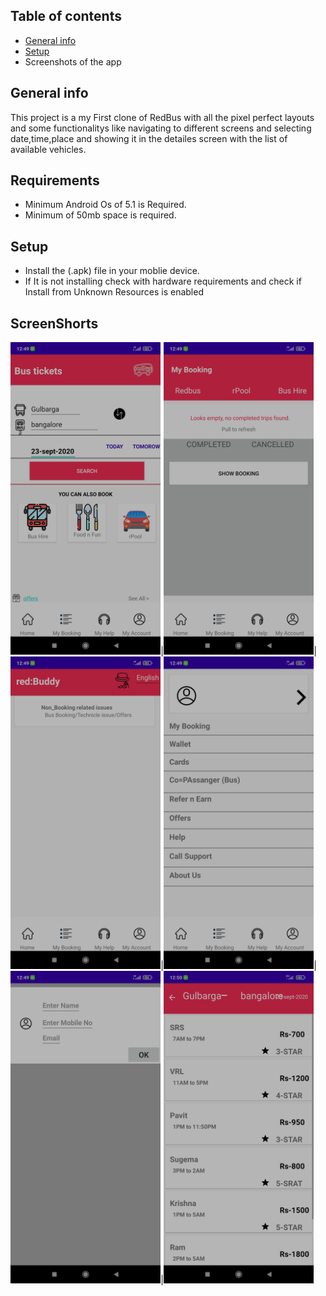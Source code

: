 ## Table of contents
* [General info](#general-info)
* [Setup](#setup)
* Screenshots of the app

## General info
This project is a my First clone of RedBus with all the pixel perfect layouts and some functionalitys like navigating to different screens and selecting date,time,place and showing it in the detailes screen with the list of available vehicles.

## Requirements
* Minimum Android Os of 5.1 is Required.
* Minimum of 50mb space is required.
	
## Setup
* Install the (.apk) file in your moblie device.
* If It is not installing check with hardware requirements and check if Install from Unknown Resources is enabled


## ScreenShorts


<img src=redbus/s1.jpg height="500px"/>|<img src=redbus/s2.jpg height="500px"/>|<img src=redbus/s3.jpg height="500px"/>|<img src=redbus/s4.jpg height="500px"/>|<img src=redbus/s5.jpg height="500px"/>|<img src=redbus/s7.jpg height="500px"/>

